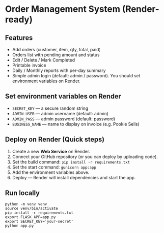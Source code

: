 # Order Management System (Render-ready)

## Features
- Add orders (customer, item, qty, total, paid)
- Orders list with pending amount and status
- Edit / Delete / Mark Completed
- Printable invoice
- Daily / Monthly reports with per-day summary
- Simple admin login (default: admin / password). You should set environment variables on Render.

## Set environment variables on Render
- `SECRET_KEY` — a secure random string
- `ADMIN_USER` — admin username (default: admin)
- `ADMIN_PASS` — admin password (default: password)
- `BUSINESS_NAME` — name to display on invoice (e.g. Pookie Sells)

## Deploy on Render (Quick steps)
1. Create a new **Web Service** on Render.
2. Connect your GitHub repository (or you can deploy by uploading code).
3. Set the build command: `pip install -r requirements.txt`
4. Set the start command: `gunicorn app:app`
5. Add the environment variables above.
6. Deploy — Render will install dependencies and start the app.

## Run locally
```
python -m venv venv
source venv/bin/activate
pip install -r requirements.txt
export FLASK_APP=app.py
export SECRET_KEY='your-secret'
python app.py
```

